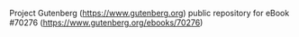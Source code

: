 Project Gutenberg (https://www.gutenberg.org) public repository for
eBook #70276 (https://www.gutenberg.org/ebooks/70276)
